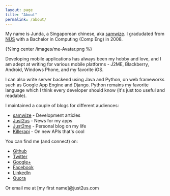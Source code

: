 ```yaml
---
layout: page
title: "About"
permalink: /about/
---
```

My name is Junda, a Singaporean chinese, aka [samwize](http://twitter.com/samwize). I gradudated from [NUS](http://www.nus.edu.sg) with a Bachelor in Computing (Comp Eng) in 2008.

{%img center /images/me-Avatar.png %}

Developing mobile applications has always been my hobby and love, and I am adept at writing for various mobile platforms - J2ME, Blackberry, Android, Windows Phone, and my favorite iOS.

I can also write server backend using Java and Python, on web frameworks such as Google App Engine and Django. Python remains my favorite language which I think every developer should know (it's just too useful and readable).

I maintained a couple of blogs for different audiences:

- [samwize](http://samwize.just2us.com) - Development articles
- [Just2us](http://blog.just2us.com) - News for my apps
- [Just2me](http://just2me.com) - Personal blog on my life
- [Killerapi](http://killerapi.blogspot.com) - On new APIs that's cool

You can find me (and connect) on:

- [Github](https://github.com/samwize)
- [Twitter](http://twitter.com/samwize)
- [Google+](https://plus.google.com/u/0/106598772775527729355)
- [Facebook](http://facebook.com/ongjunda)
- [LinkedIn](http://sg.linkedin.com/in/junda)
- [Quora](http://www.quora.com/Junda-Ong)

Or email me at [my first name]@just2us.com